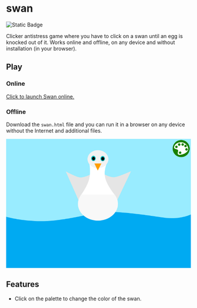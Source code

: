 # swan

![Static Badge](https://img.shields.io/badge/Mobile-friendly-purple)

Clicker antistress game where you have to click on a swan until an egg is knocked out of it. Works online and offline, on any device and without installation (in your browser).

## Play
### Online
[Click to launch Swan online.](https://limafresh.github.io/swan/swan.html)
### Offline
Download the `swan.html` file and you can run it in a browser on any device without the Internet and additional files.

![Screenshot](https://raw.githubusercontent.com/limafresh/swan/main/screenshot.png)

## Features
+ Click on the palette to change the color of the swan.